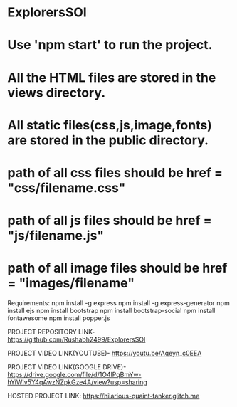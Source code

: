 # ExplorersSOI
# Use 'npm start' to run the project.
# All the HTML files are stored in the views directory.
# All static files(css,js,image,fonts) are stored in the public directory.
# path of all css files should be href = "css/filename.css"
# path of all js files should be href = "js/filename.js"
# path of all image files should be href = "images/filename"

Requirements:
  npm install -g express
  npm install -g express-generator
  npm install ejs
  npm install bootstrap
  npm install bootstrap-social
  npm install fontawesome
  npm install popper.js

PROJECT REPOSITORY LINK- https://github.com/Rushabh2499/ExplorersSOI

PROJECT VIDEO LINK(YOUTUBE)- https://youtu.be/Aqeyn_c0EEA

PROJECT VIDEO LINK(GOOGLE DRIVE)- https://drive.google.com/file/d/1O4lPqBmYw-hYiWIv5Y4qAwzNZpkGze4A/view?usp=sharing

HOSTED PROJECT LINK: https://hilarious-quaint-tanker.glitch.me
